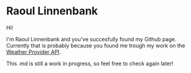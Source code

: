 # Raoul Linnenbank

Hi! 

I'm Raoul Linnenbank and you've succesfully found my Github page. Currently that is probably because you found me trough my work on the [Weather Provider API](https://github.com/alliander-opensource/Weather-Provider-API/). 

This .md is still a work in progress, so feel free to check again later!
